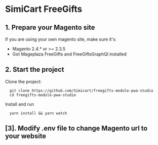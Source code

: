 # SimiCart FreeGifts

## 1. Prepare your Magento site
If you are using your own magento site, make sure it's:
- Magento 2.4.* or >= 2.3.5
- Got Mageplaza FreeGifts and FreeGiftsGraphQl installed

## 2. Start the project

Clone the project:

```
  git clone https://github.com/Simicart/freegifts-module-pwa-studio
  cd freegifts-module-pwa-studio
```

Install and run

```
  yarn install && yarn watch
```

## [3]. Modify .env file to change Magento url to your website

